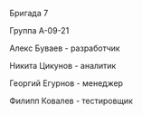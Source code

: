 Бригада 7


Группа А-09-21


Алекс Буваев - разработчик

Никита Цикунов - аналитик

Георгий Егурнов - менеджер

Филипп Ковалев - тестировщик
